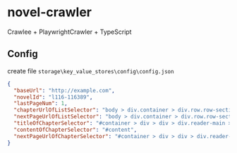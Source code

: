 # novel-crawler
Crawlee + PlaywrightCrawler + TypeScript

## Config
create file `storage\key_value_stores\config\config.json`
```json
{
  "baseUrl": "http://example.com",
  "novelId": "l116-116389",
  "lastPageNum": 1,
  "chapterUrlOfListSelector": "body > div.container > div.row.row-section > div > div:nth-child(4) > ul.section-list > li > a",
  "nextPageUrlOfListSelector": "body > div.container > div.row.row-section > div > div.listpage > span.right > a",
  "titleOfChapterSelector": "#container > div > div > div.reader-main > h1",
  "contentOfChapterSelector": "#content",
  "nextPageUrlOfChapterSelector": "#container > div > div > div.reader-main > div.section-opt.m-bottom-opt > a:has-text(\"下一页\")"
}
```